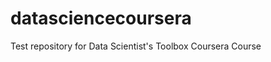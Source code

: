 datasciencecoursera
===================

Test repository for Data Scientist's Toolbox Coursera Course
